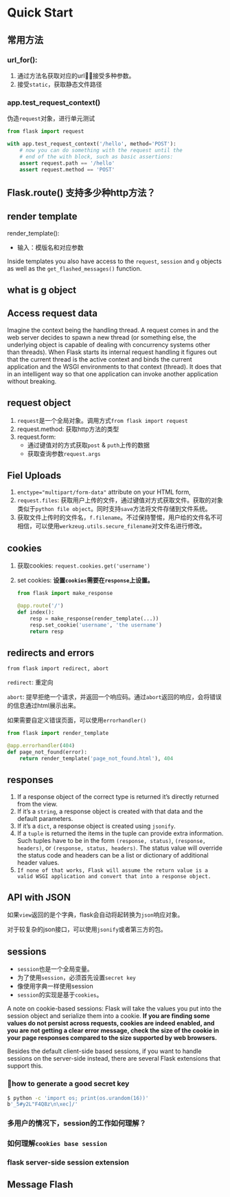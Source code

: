 # Quick Start

## 常用方法

### url_for(): 

1. 通过方法名获取对应的url，接受多种参数。
2. 接受`static`，获取静态文件路径

### app.test_request_context()

伪造`request`对象，进行单元测试

```py
from flask import request

with app.test_request_context('/hello', method='POST'):
    # now you can do something with the request until the
    # end of the with block, such as basic assertions:
    assert request.path == '/hello'
    assert request.method == 'POST'
```

## Flask.route() 支持多少种http方法？

## render template

render_template():

- 输入：模版名和对应参数

Inside templates you also have access to the `request`, `session` and `g` objects as well as the `get_flashed_messages()` function.

## what is g object

## Access request data

Imagine the context being the handling thread. A request comes in and the web server decides to spawn a new thread (or something else, the underlying object is capable of dealing with concurrency systems other than threads). When Flask starts its internal request handling it figures out that the current thread is the active context and binds the current application and the WSGI environments to that context (thread). It does that in an intelligent way so that one application can invoke another application without breaking.

## request object

1. `request`是一个全局对象。调用方式`from flask import request`
2. request.method: 获取http方法的类型
3. request.form: 
    - 通过键值对的方式获取`post` & `puth`上传的数据
    - 获取查询参数`request.args`

## Fiel Uploads

1. `enctype="multipart/form-data"` attribute on your HTML form, 
2. `request.files`: 获取用户上传的文件，通过键值对方式获取文件。获取的对象类似于`python file object`。同时支持`save`方法将文件存储到文件系统。
3. 获取文件上传时的文件名，`f.filename`。不过保持警惕，用户给的文件名不可相信，可以使用`werkzeug.utils.secure_filename`对文件名进行修改。

## cookies

1. 获取cookies: `request.cookies.get('username')`
2. set cookies:
    __设置`cookies`需要在`response`上设置。__
    
    ```py
    from flask import make_response

    @app.route('/')
    def index():
        resp = make_response(render_template(...))
        resp.set_cookie('username', 'the username')
        return resp
    ```

## redirects and errors

`from flask import redirect, abort`

`redirect`: 重定向

`abort`: 提早拒绝一个请求，并返回一个响应码。通过`abort`返回的响应，会将错误的信息通过html展示出来。

如果需要自定义错误页面，可以使用`errorhandler()`

```py
from flask import render_template

@app.errorhandler(404)
def page_not_found(error):
    return render_template('page_not_found.html'), 404
```

## responses

1. If a response object of the correct type is returned it’s directly returned from the view.
2. If it’s a `string`, a response object is created with that data and the default parameters.
3. If it’s a `dict`, a response object is created using `jsonify`.
4. If a `tuple` is returned the items in the tuple can provide extra information. Such tuples have to be in the form `(response, status)`, `(response, headers)`, or `(response, status, headers)`. The status value will override the status code and headers can be a list or dictionary of additional header values.
5. `If none of that works, Flask will assume the return value is a valid WSGI application and convert that into a response object.`

## API with JSON

如果`view`返回的是个字典，flask会自动将起转换为`json`响应对象。

对于较复杂的json接口，可以使用`jsonify`或者第三方的包。

## sessions

- `session`也是一个全局变量。
- 为了使用`session`，必须首先设置`secret key`
- 像使用字典一样使用session
- `session`的实现是基于`cookies`。

A note on cookie-based sessions: Flask will take the values you put into the session object and serialize them into a cookie. __If you are finding some values do not persist across requests, cookies are indeed enabled, and you are not getting a clear error message, check the size of the cookie in your page responses compared to the size supported by web browsers.__

Besides the default client-side based sessions, if you want to handle sessions on the server-side instead, there are several Flask extensions that support this.

### how to generate a good secret key

```sh
$ python -c 'import os; print(os.urandom(16))'
b'_5#y2L"F4Q8z\n\xec]/'
```

### 多用户的情况下，session的工作如何理解？

### 如何理解`cookies base session`

### flask server-side session extension

## Message Flash





















